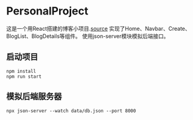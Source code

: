 # PersonalProject
这是一个用React搭建的博客小项目.[source](https://github.com/iamshaunjp/Complete-React-Tutorial/tree/main)
实现了Home、Navbar、Create、BlogList、BlogDetails等组件。
使用json-server模块模拟后端接口。

## 启动项目
```
npm install
npm run start
```
## 模拟后端服务器
```
npx json-server --watch data/db.json --port 8000
```

